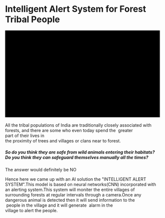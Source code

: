 # Intelligent Alert System for Forest Tribal People
<img src="output_vdo.gif">
<p> All the tribal populations of India are traditionally closely associated with forests, and there are some who even today spend the 
 greater part of their lives in the proximity of trees and villages or clans near to forest.
 <h5>So do you think they are safe from wild animals entering their habitats? Do you think they can safeguard themselves manually all the    times?</h5> The answer would definitely be NO</p>
<p> Hence here we came up with an AI solution the "INTELLIGENT ALERT SYSTEM".This model is based on neural networks(CNN) incorporated with an alerting system.This system will moniter the entire villages of surrounding forests at regular intervals through a camera.Once any dangerous animal is detected then it will send information to the  people in the village and it will generate  alarm in the village to alert the people.</p>
